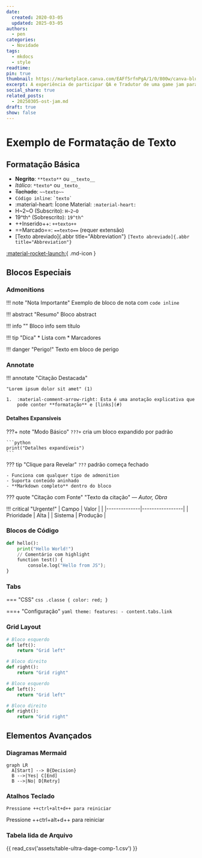 ```yaml
---
date:
  created: 2020-03-05
  updated: 2025-03-05
authors:
  - pen
categories:
  - Novidade
tags:
  - mkdocs
  - style
readtime: 
pin: true
thumbnail: https://marketplace.canva.com/EAFf5rfnPgA/1/0/800w/canva-blue-modern-eye-catching-vlog-youtube-thumbnail-XTJTyike0CE.jpg
excerpt: A experiência de participar QA e Tradutor de uma game jam para jogos de NES.
social_share: true
related_posts:
  - 20250305-ost-jam.md
draft: true
show: false
---
```

# Exemplo de Formatação de Texto

## Formatação Básica
- **Negrito**: `**texto**` ou `__texto__`
- *Itálico*: `*texto*` ou `_texto_`
- ~~Tachado~~: `~~texto~~`
- `Código inline`: `` `texto` ``
- :material-heart: Ícone Material: `:material-heart:`
- H~2~O (Subscrito): `H~2~O`
- 19^th^ (Sobrescrito): `19^th^`
- ++Inserido++: `++texto++`
- ==Marcado==: `==texto==` (requer extensão)
- [Texto abreviado]{.abbr title="Abbreviation"} `[Texto abreviado]{.abbr title="Abbreviation"}`

<!-- Ícones Material -->
[:material-rocket-launch:](#){ .md-icon }

## Blocos Especiais

### Admonitions
!!! note "Nota Importante"
    Exemplo de bloco de nota com `code inline`

!!! abstract "Resumo"
    Bloco abstract

!!! info ""
    Bloco info sem título

!!! tip "Dica"
    * Lista com
    * Marcadores

!!! danger "Perigo!"
    Texto em bloco de perigo

### Annotate
!!! annotate "Citação Destacada"

    "Lorem ipsum dolor sit amet" (1)

    1.  :material-comment-arrow-right: Esta é uma anotação explicativa que
        pode conter **formatação** e [links](#)

#### Detalhes Expansíveis
???+ note "Modo Básico"
    `???+` cria um bloco expandido por padrão
    
    ```python
    print("Detalhes expandíveis")
    ```

??? tip "Clique para Revelar"
    `???` padrão começa fechado
    
    - Funciona com qualquer tipo de admonition
    - Suporta conteúdo aninhado
    - **Markdown completo** dentro do bloco

??? quote "Citação com Fonte"
    "Texto da citação"
    — <cite>Autor, Obra</cite>

!!! critical "Urgente!"
    | Campo | Valor | |
    |--------------|-----------------|
    | Prioridade | Alta |
    | Sistema | Produção |


### Blocos de Código
```python title="exemplo.py"
def hello():
    print("Hello World!")
    // Comentário com highlight
    function test() {
        console.log("Hello from JS");
}
```


### Tabs

=== "CSS"
    ```css
    .classe {
        color: red;
    }
    ```

===+ "Configuração"
    ```yaml
    theme:
        features:
            - content.tabs.link
    ```

### Grid Layout
<div class="grid" markdown>

```python title="grid_left.py"
# Bloco esquerdo
def left():
    return "Grid left"

# Bloco direito
def right():
    return "Grid right"
```

```python title="grid_left.py"
# Bloco esquerdo
def left():
    return "Grid left"

# Bloco direito
def right():
    return "Grid right"
```
</div>

## Elementos Avançados

### Diagramas Mermaid
```mermaid
graph LR
  A[Start] --> B{Decision}
  B -->|Yes| C[End]
  B -->|No| D[Retry]
```

### Atalhos Teclado

```
Pressione ++ctrl+alt+d++ para reiniciar
```
Pressione ++ctrl+alt+d++ para reiniciar

### Tabela lida de Arquivo
{{ read_csv('assets/table-ultra-dage-comp-1.csv') }}
